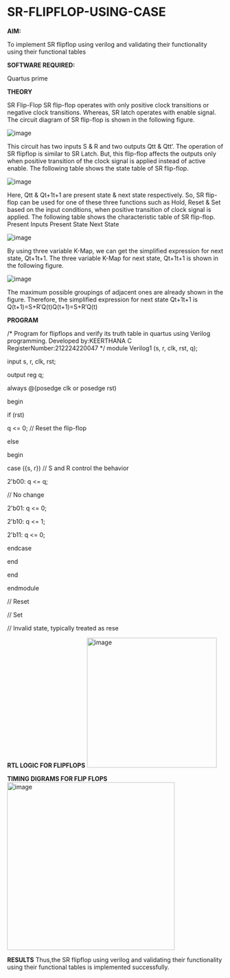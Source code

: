 # SR-FLIPFLOP-USING-CASE

**AIM:**

To implement  SR flipflop using verilog and validating their functionality using their functional tables

**SOFTWARE REQUIRED:**

Quartus prime

**THEORY**

SR Flip-Flop SR flip-flop operates with only positive clock transitions or negative clock transitions. Whereas, SR latch operates with enable signal. The circuit diagram of SR flip-flop is shown in the following figure.

![image](https://github.com/naavaneetha/SR-FLIPFLOP-USING-CASE/assets/154305477/0f710028-ad52-4d3e-9276-8714cf023a25)

 
This circuit has two inputs S & R and two outputs Qtt & Qtt’. The operation of SR flipflop is similar to SR Latch. But, this flip-flop affects the outputs only when positive transition of the clock signal is applied instead of active enable. The following table shows the state table of SR flip-flop.

![image](https://github.com/naavaneetha/SR-FLIPFLOP-USING-CASE/assets/154305477/dabfc4f4-87e3-4cbc-9472-f89ee1b5ed30)

 
Here, Qtt & Qt+1t+1 are present state & next state respectively. So, SR flip-flop can be used for one of these three functions such as Hold, Reset & Set based on the input conditions, when positive transition of clock signal is applied. The following table shows the characteristic table of SR flip-flop. Present Inputs Present State Next State

![image](https://github.com/naavaneetha/SR-FLIPFLOP-USING-CASE/assets/154305477/dd90d16c-aec5-4290-a586-e2346b1e9eb5)

 
By using three variable K-Map, we can get the simplified expression for next state, Qt+1t+1. The three variable K-Map for next state, Qt+1t+1 is shown in the following figure.

![image](https://github.com/naavaneetha/SR-FLIPFLOP-USING-CASE/assets/154305477/473efad6-d70b-4ca7-aeb7-898bbfca319f)

 
The maximum possible groupings of adjacent ones are already shown in the figure. Therefore, the simplified expression for next state Qt+1t+1 is Q(t+1)=S+R′Q(t)Q(t+1)=S+R′Q(t)

**PROGRAM**

/* Program for flipflops and verify its truth table in quartus using Verilog programming. Developed by:KEERTHANA C RegisterNumber:212224220047
*/
module Verilog1 (s, r, clk, rst, q);

input s, r, clk, rst;

output reg q;

always @(posedge clk or posedge rst)

begin

if (rst)

q <= 0; // Reset the flip-flop

else

begin

case ({s, r}) // S and R control the behavior

2'b00: q <= q;

// No change

2'b01: q <= 0;

2'b10: q <= 1;

2'b11: q <= 0;

endcase

end

end

endmodule

// Reset

// Set

// Invalid state, typically treated as rese

**RTL LOGIC FOR FLIPFLOPS**
<img width="302" alt="image" src="https://github.com/user-attachments/assets/76917083-103a-415a-96ca-c44f5661b940" />

**TIMING DIGRAMS FOR FLIP FLOPS**
<img width="390" alt="image" src="https://github.com/user-attachments/assets/8b33c66a-bb56-41ed-90e3-f95d7e7f787e" />

**RESULTS**
Thus,the SR flipflop using verilog and validating their functionality using their functional tables is implemented successfully.
